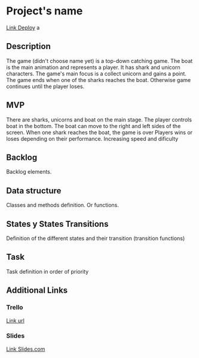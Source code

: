 # Project's name

[Link Deploy](http://github.com/nevraka/game)
a

## Description

The game (didn't choose name yet) is a top-down catching game. The boat is the main animation and represents a player.
It has shark and unicorn characters. The game's main focus is a collect unicorn and gains a point.
The game ends when one of the sharks reaches the boat. Otherwise game continues until the player loses.

## MVP

There are sharks, unicorns and boat on the main stage.
The player controls boat in the bottom.
The boat can move to the right and left sides of the screen.
When one shark reaches the boat, the game is over
Players wins or loses depending on their performance.
Increasing speed and dificulty

## Backlog

Backlog elements.

## Data structure

Classes and methods definition. Or functions.

## States y States Transitions

Definition of the different states and their transition (transition functions)

## Task

Task definition in order of priority

## Additional Links

### Trello

[Link url](https://trello.com)

### Slides

[Link Slides.com](http://slides.com)
